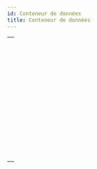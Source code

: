 ```yaml
---
id: Conteneur de données
title: Conteneur de données
---
```


|                                                                                                                             |
| --------------------------------------------------------------------------------------------------------------------------- |
| [<!-- INCLUDE #_command_.APPEND DATA TO PASTEBOARD.Syntax -->](../../commands-legacy/append-data-to-pasteboard.md)<br/>     |
| [<!-- INCLUDE #_command_.CLEAR PASTEBOARD.Syntax -->](../../commands-legacy/clear-pasteboard.md)<br/>                       |
| [<!-- INCLUDE #_command_.Get file from pasteboard.Syntax -->](../../commands-legacy/get-file-from-pasteboard.md)<br/>       |
| [<!-- INCLUDE #_command_.GET PASTEBOARD DATA.Syntax -->](../../commands-legacy/get-pasteboard-data.md)<br/>                 |
| [<!-- INCLUDE #_command_.GET PASTEBOARD DATA TYPE.Syntax -->](../../commands-legacy/get-pasteboard-data-type.md)<br/>       |
| [<!-- INCLUDE #_command_.GET PICTURE FROM PASTEBOARD.Syntax -->](../../commands-legacy/get-picture-from-pasteboard.md)<br/> |
| [<!-- INCLUDE #_command_.Get text from pasteboard.Syntax -->](../../commands-legacy/get-text-from-pasteboard.md)<br/>       |
| [<!-- INCLUDE #_command_.Pasteboard data size.Syntax -->](../../commands-legacy/pasteboard-data-size.md)<br/>               |
| [<!-- INCLUDE #_command_.SET FILE TO PASTEBOARD.Syntax -->](../../commands-legacy/set-file-to-pasteboard.md)<br/>           |
| [<!-- INCLUDE #_command_.SET PICTURE TO PASTEBOARD.Syntax -->](../../commands-legacy/set-picture-to-pasteboard.md)<br/>     |
| [<!-- INCLUDE #_command_.SET TEXT TO PASTEBOARD.Syntax -->](../../commands-legacy/set-text-to-pasteboard.md)<br/>           |
